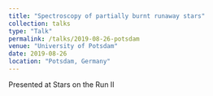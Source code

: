 ```yaml
---
title: "Spectroscopy of partially burnt runaway stars"
collection: talks
type: "Talk"
permalink: /talks/2019-08-26-potsdam
venue: "University of Potsdam"
date: 2019-08-26
location: "Potsdam, Germany"
---
```


Presented at Stars on the Run II
